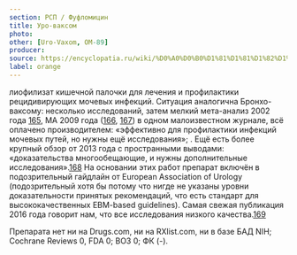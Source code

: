 ```yaml
---
section: РСП / Фуфломицин
title: Уро-ваксом
photo:
other: [Uro-Vaxom, OM-89]
producer:
source: https://encyclopatia.ru/wiki/%D0%A0%D0%B0%D1%81%D1%81%D1%82%D1%80%D0%B5%D0%BB%D1%8C%D0%BD%D1%8B%D0%B9_%D1%81%D0%BF%D0%B8%D1%81%D0%BE%D0%BA_%D0%BF%D1%80%D0%B5%D0%BF%D0%B0%D1%80%D0%B0%D1%82%D0%BE%D0%B2
label: orange
---
```


лиофилизат кишечной палочки для лечения и профилактики рецидивирующих мочевых инфекций. Ситуация аналогична Бронхо-ваксому: несколько исследований, затем мелкий мета-анализ 2002 года [165](http://www.ncbi.nlm.nih.gov/pubmed/12135831), МА 2009 года ([166](https://doi.org/10.1016/j.ijantimicag.2008.08.011), [167](http://www.crd.york.ac.uk/CRDWeb/ShowRecord.asp?AccessionNumber=12009102618)) в одном малоизвестном журнале, всё оплачено производителем: «эффективно для профилактики инфекций мочевых путей, но нужны ещё исследования»; . Ещё есть более крупный обзор от 2013 года с пространными выводами: «доказательства многообещающие, и нужны дополнительные исследования».[168](http://www.ncbi.nlm.nih.gov/pubmed/23867306) На основании этих работ препарат включён в подозрительный гайдлайн от European Association of Urology (подозрительный хотя бы потому что нигде не указаны уровни доказательности принятых рекомендаций, что есть стандарт для высококачественных EBM-based guidelines). Самая свежая публикация 2016 года говорит нам, что все исследования низкого качества.[169](http://www.ncbi.nlm.nih.gov/pubmed/26601727)

Препарата нет ни на Drugs.com, ни на RXlist.com, ни в базе БАД NIH; Cochrane Reviews 0, FDA 0; ВОЗ 0; ФК (-).
